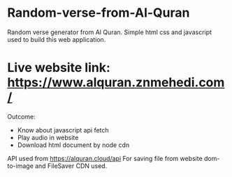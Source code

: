 # Random-verse-from-Al-Quran

Random verse generator from Al Quran.
Simple html css and javascript used to build 
this web application.

# Live website link: https://www.alquran.znmehedi.com/

Outcome:
* Know about javascript api fetch
* Play audio in website
* Download html document by node cdn

API used from https://alquran.cloud/api
For saving file from website dom-to-image and FileSaver CDN used.
